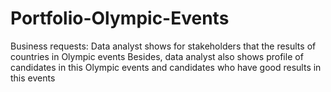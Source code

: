 # Portfolio-Olympic-Events
Business requests:
Data analyst shows for stakeholders that the results of countries in Olympic events
Besides, data analyst also shows profile of candidates in this Olympic events and candidates who have good results in this events
